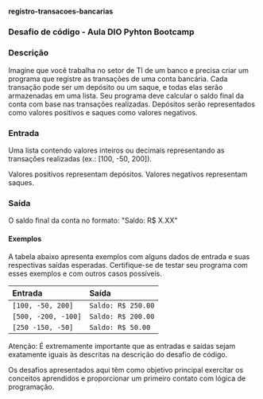 #### registro-transacoes-bancarias

### Desafio de código - Aula DIO Pyhton Bootcamp

### Descrição

Imagine que você trabalha no setor de TI de um banco e precisa criar um programa que registre as transações de uma conta bancária. Cada transação pode ser um depósito ou um saque, e todas elas serão armazenadas em uma lista. Seu programa deve calcular o saldo final da conta com base nas transações realizadas. Depósitos serão representados como valores positivos e saques como valores negativos.

### Entrada
Uma lista contendo valores inteiros ou decimais representando as transações realizadas (ex.: [100, -50, 200]).

Valores positivos representam depósitos.
Valores negativos representam saques.

### Saída
O saldo final da conta no formato: "Saldo: R$ X.XX"

#### Exemplos

A tabela abaixo apresenta exemplos com alguns dados de entrada e suas respectivas saídas esperadas. Certifique-se de testar seu programa com esses exemplos e com outros casos possíveis.

| Entrada   | Saída       | 
| :---------- | :--------- |
| `[100, -50, 200]`      | `Saldo: R$ 250.00` | 
| `[500, -200, -100]`    | `Saldo: R$ 200.00`    |
| `[250 -150, -50]`   | `Saldo: R$ 50.00`     |

Atenção: É extremamente importante que as entradas e saídas sejam exatamente iguais às descritas na descrição do desafio de código.

Os desafios apresentados aqui têm como objetivo principal exercitar os conceitos aprendidos e proporcionar um primeiro contato com lógica de programação.
